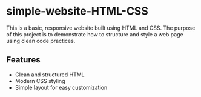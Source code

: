 # simple-website-HTML-CSS

This is a basic, responsive website built using HTML and CSS. The purpose of this project is to demonstrate how to structure and style a web page using clean code practices.

## Features
- Clean and structured HTML
- Modern CSS styling
- Simple layout for easy customization
